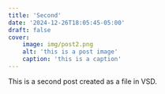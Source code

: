 ```yaml
---
title: 'Second'
date: '2024-12-26T18:05:45-05:00'
draft: false
cover:
    image: img/post2.png
    alt: 'this is a post image'
    caption: 'this is a caption'
---
```

This is a second post created as a file in VSD. 